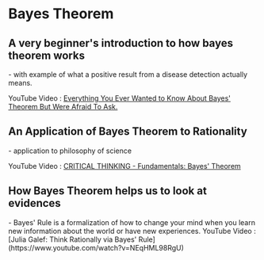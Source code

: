 <h1>Bayes Theorem</h1>

<h2>A very beginner's introduction to how bayes theorem works</h2>
- with example of what a positive result from a disease detection actually means.

YouTube Video : 
[Everything You Ever Wanted to Know About Bayes' Theorem But Were Afraid To Ask.](https://www.youtube.com/watch?v=BcvLAw-JRss)

<h2>An Application of Bayes Theorem to Rationality</h2>
- application to philosophy of science

YouTube Video : 
[CRITICAL THINKING - Fundamentals: Bayes' Theorem](https://www.youtube.com/watch?v=OqmJhPQYRc8)

<h2>How Bayes Theorem helps us to look at evidences</h2>
- Bayes' Rule is a formalization of how to change your mind when you learn new information about the world or have new experiences.
YouTube Video :
[Julia Galef: Think Rationally via Bayes' Rule](https://www.youtube.com/watch?v=NEqHML98RgU)
